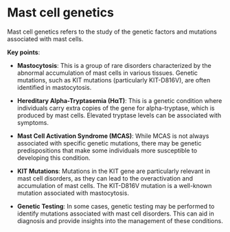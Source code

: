 <!--
source: gpt-3 + jph editing
tags: genetics
-->

# Mast cell genetics

Mast cell genetics refers to the study of the genetic factors and mutations associated with mast cells.

**Key points**:

* **Mastocytosis**: This is a group of rare disorders characterized by the abnormal accumulation of mast cells in various tissues. Genetic mutations, such as KIT mutations (particularly KIT-D816V), are often identified in mastocytosis.

* **Hereditary Alpha-Tryptasemia (HαT)**: This is a genetic condition where individuals carry extra copies of the gene for alpha-tryptase, which is produced by mast cells. Elevated tryptase levels can be associated with symptoms.

* **Mast Cell Activation Syndrome (MCAS)**: While MCAS is not always associated with specific genetic mutations, there may be genetic predispositions that make some individuals more susceptible to developing this condition.

* **KIT Mutations**: Mutations in the KIT gene are particularly relevant in mast cell disorders, as they can lead to the overactivation and accumulation of mast cells. The KIT-D816V mutation is a well-known mutation associated with mastocytosis.

* **Genetic Testing**: In some cases, genetic testing may be performed to identify mutations associated with mast cell disorders. This can aid in diagnosis and provide insights into the management of these conditions.
